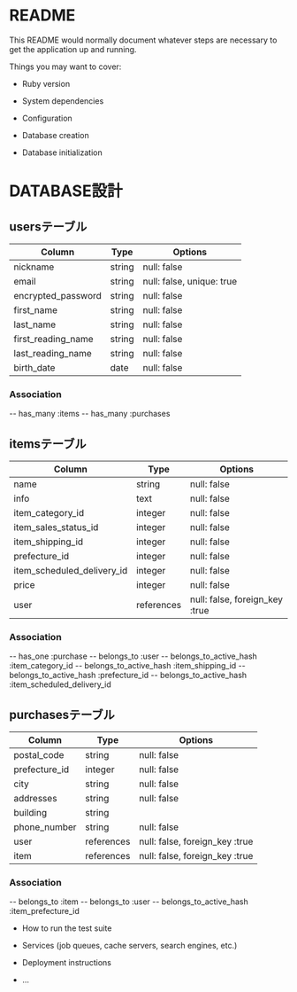 # README

This README would normally document whatever steps are necessary to get the
application up and running.

Things you may want to cover:

* Ruby version

* System dependencies

* Configuration

* Database creation

* Database initialization
# DATABASE設計

## usersテーブル

| Column                | Type       | Options                   |
| --------------------- | ---------- | ------------------------- |
| nickname              | string     | null: false               |
| email                 | string     | null: false, unique: true |
| encrypted_password    | string     | null: false               |
| first_name            | string     | null: false               |
| last_name             | string     | null: false               |
| first_reading_name    | string     | null: false               |
| last_reading_name     | string     | null: false               |
| birth_date            | date       | null: false               |


### Association
-- has_many :items
-- has_many :purchases


## itemsテーブル

| Column                     | Type       | Options                        |
| -------------------------- | ---------- | ------------------------------ |
| name                       | string     | null: false                    |
| info                       | text       | null: false                    |
| item_category_id           | integer    | null: false                    |
| item_sales_status_id       | integer    | null: false                    |
| item_shipping_id           | integer    | null: false                    |
| prefecture_id              | integer    | null: false                    |
| item_scheduled_delivery_id | integer    | null: false                    |
| price                      | integer    | null: false                    |
| user                       | references | null: false, foreign_key :true |

### Association
-- has_one :purchase
-- belongs_to :user
-- belongs_to_active_hash :item_category_id
-- belongs_to_active_hash :item_shipping_id
-- belongs_to_active_hash :prefecture_id
-- belongs_to_active_hash :item_scheduled_delivery_id


## purchasesテーブル

| Column                     | Type       | Options                        |
| -------------------------- | ---------- | ------------------------------ |
| postal_code                | string     | null: false                    |
| prefecture_id              | integer    | null: false                    |
| city                       | string     | null: false                    |
| addresses                  | string     | null: false                    |
| building                   | string     |                                |
| phone_number               | string     | null: false                    |
| user                       | references | null: false, foreign_key :true |
| item                       | references | null: false, foreign_key :true |

### Association
-- belongs_to :item
-- belongs_to :user
-- belongs_to_active_hash :item_prefecture_id


* How to run the test suite

* Services (job queues, cache servers, search engines, etc.)

* Deployment instructions

* ...
